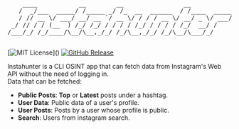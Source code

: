 <pre>
    ____           __        __                __           
   /  _/___  _____/ /_____ _/ /_  __  ______  / /____  _____
   / // __ \/ ___/ __/ __ `/ __ \/ / / / __ \/ __/ _ \/ ___/
 _/ // / / (__  ) /_/ /_/ / / / / /_/ / / / / /_/  __/ /    
/___/_/ /_/____/\__/\__,_/_/ /_/\__,_/_/ /_/\__/\___/_/     
                                                       </pre>

[![MIT License](https://img.shields.io/apm/l/atomic-design-ui.svg?)]() [![GitHub Release](https://img.shields.io/badge/release-v2.0.0-blue)]()

Instahunter is a CLI OSINT app that can fetch data from Instagram's Web API without the need of logging in.
<br/>
Data that can be fetched:
- **Public Posts**: **Top** or **Latest** posts under a hashtag.
- **User Data**: Public data of a user's profile.
- **User Posts**: Posts by a user whose profile is public.
- **Search**: Users from instagram search.